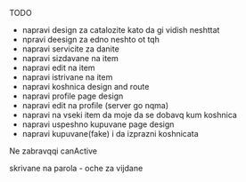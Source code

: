 TODO

- napravi design za catalozite kato da gi vidish neshttat
- npravi deesign za edno neshto ot tqh
- napravi servicite za danite
- napravi sizdavane na item
- napravi edit na item
- napravi istrivane na item
- napravi koshnica design and route
- napravi profile page design
- napravi edit na profile (server go nqma)
- napravi na vseki item da moje da se dobavq kum koshnica
- napravi uspeshno kupuvane page design 
- napravi kupuvane(fake) i da izprazni koshnicata

Ne zabravqqi
 canActive

skrivane na parola - oche za vijdane 


